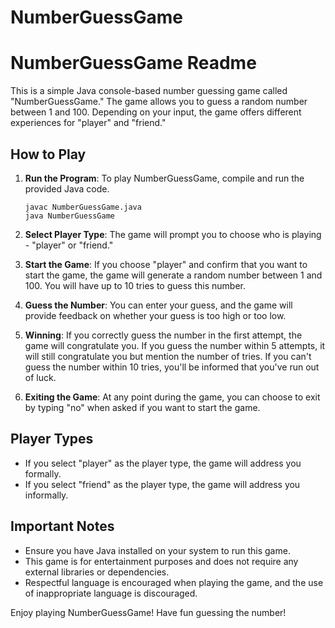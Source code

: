 # NumberGuessGame
# NumberGuessGame Readme

This is a simple Java console-based number guessing game called "NumberGuessGame." The game allows you to guess a random number between 1 and 100. Depending on your input, the game offers different experiences for "player" and "friend."

## How to Play

1. **Run the Program**: To play NumberGuessGame, compile and run the provided Java code.

   ```shell
   javac NumberGuessGame.java
   java NumberGuessGame
   ```

2. **Select Player Type**: The game will prompt you to choose who is playing - "player" or "friend."

3. **Start the Game**: If you choose "player" and confirm that you want to start the game, the game will generate a random number between 1 and 100. You will have up to 10 tries to guess this number.

4. **Guess the Number**: You can enter your guess, and the game will provide feedback on whether your guess is too high or too low.

5. **Winning**: If you correctly guess the number in the first attempt, the game will congratulate you. If you guess the number within 5 attempts, it will still congratulate you but mention the number of tries. If you can't guess the number within 10 tries, you'll be informed that you've run out of luck.

6. **Exiting the Game**: At any point during the game, you can choose to exit by typing "no" when asked if you want to start the game.

## Player Types

- If you select "player" as the player type, the game will address you formally.
- If you select "friend" as the player type, the game will address you informally.

## Important Notes

- Ensure you have Java installed on your system to run this game.
- This game is for entertainment purposes and does not require any external libraries or dependencies.
- Respectful language is encouraged when playing the game, and the use of inappropriate language is discouraged.

Enjoy playing NumberGuessGame! Have fun guessing the number!
